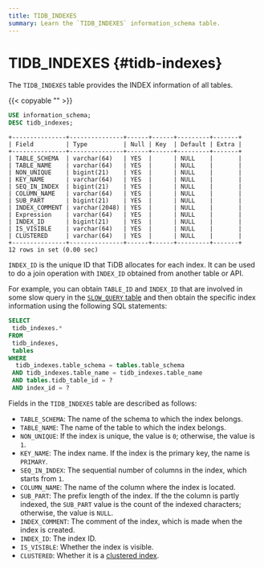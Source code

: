 ```yaml
---
title: TIDB_INDEXES
summary: Learn the `TIDB_INDEXES` information_schema table.
---
```


# TIDB_INDEXES {#tidb-indexes}

The `TIDB_INDEXES` table provides the INDEX information of all tables.

{{< copyable "" >}}

```sql
USE information_schema;
DESC tidb_indexes;
```

```
+---------------+---------------+------+------+---------+-------+
| Field         | Type          | Null | Key  | Default | Extra |
+---------------+---------------+------+------+---------+-------+
| TABLE_SCHEMA  | varchar(64)   | YES  |      | NULL    |       |
| TABLE_NAME    | varchar(64)   | YES  |      | NULL    |       |
| NON_UNIQUE    | bigint(21)    | YES  |      | NULL    |       |
| KEY_NAME      | varchar(64)   | YES  |      | NULL    |       |
| SEQ_IN_INDEX  | bigint(21)    | YES  |      | NULL    |       |
| COLUMN_NAME   | varchar(64)   | YES  |      | NULL    |       |
| SUB_PART      | bigint(21)    | YES  |      | NULL    |       |
| INDEX_COMMENT | varchar(2048) | YES  |      | NULL    |       |
| Expression    | varchar(64)   | YES  |      | NULL    |       |
| INDEX_ID      | bigint(21)    | YES  |      | NULL    |       |
| IS_VISIBLE    | varchar(64)   | YES  |      | NULL    |       |
| CLUSTERED     | varchar(64)   | YES  |      | NULL    |       |
+---------------+---------------+------+------+---------+-------+
12 rows in set (0.00 sec)
```

`INDEX_ID` is the unique ID that TiDB allocates for each index. It can be used to do a join operation with `INDEX_ID` obtained from another table or API.

For example, you can obtain `TABLE_ID` and `INDEX_ID` that are involved in some slow query in the [`SLOW_QUERY` table](/information-schema/information-schema-slow-query.md) and then obtain the specific index information using the following SQL statements:

```sql
SELECT
 tidb_indexes.*
FROM
 tidb_indexes,
 tables
WHERE
  tidb_indexes.table_schema = tables.table_schema
 AND tidb_indexes.table_name = tidb_indexes.table_name
 AND tables.tidb_table_id = ?
 AND index_id = ?
```

Fields in the `TIDB_INDEXES` table are described as follows:

-   `TABLE_SCHEMA`: The name of the schema to which the index belongs.
-   `TABLE_NAME`: The name of the table to which the index belongs.
-   `NON_UNIQUE`: If the index is unique, the value is `0`; otherwise, the value is `1`.
-   `KEY_NAME`: The index name. If the index is the primary key, the name is `PRIMARY`.
-   `SEQ_IN_INDEX`: The sequential number of columns in the index, which starts from `1`.
-   `COLUMN_NAME`: The name of the column where the index is located.
-   `SUB_PART`: The prefix length of the index. If the the column is partly indexed, the `SUB_PART` value is the count of the indexed characters; otherwise, the value is `NULL`.
-   `INDEX_COMMENT`: The comment of the index, which is made when the index is created.
-   `INDEX_ID`: The index ID.
-   `IS_VISIBLE`: Whether the index is visible.
-   `CLUSTERED`: Whether it is a [clustered index](/clustered-indexes.md).
